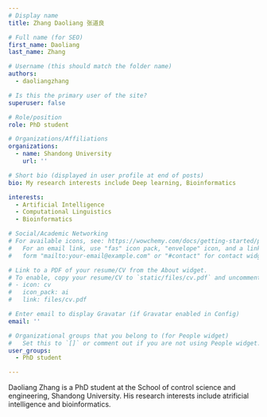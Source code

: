 ```yaml
---
# Display name
title: Zhang Daoliang 张道良

# Full name (for SEO)
first_name: Daoliang
last_name: Zhang

# Username (this should match the folder name)
authors:
  - daoliangzhang

# Is this the primary user of the site?
superuser: false

# Role/position
role: PhD student

# Organizations/Affiliations
organizations:
  - name: Shandong University
    url: ''

# Short bio (displayed in user profile at end of posts)
bio: My research interests include Deep learning, Bioinformatics

interests:
  - Artificial Intelligence
  - Computational Linguistics
  - Bioinformatics

# Social/Academic Networking
# For available icons, see: https://wowchemy.com/docs/getting-started/page-builder/#icons
#   For an email link, use "fas" icon pack, "envelope" icon, and a link in the
#   form "mailto:your-email@example.com" or "#contact" for contact widget.

# Link to a PDF of your resume/CV from the About widget.
# To enable, copy your resume/CV to `static/files/cv.pdf` and uncomment the lines below.
# - icon: cv
#   icon_pack: ai
#   link: files/cv.pdf

# Enter email to display Gravatar (if Gravatar enabled in Config)
email: ''

# Organizational groups that you belong to (for People widget)
#   Set this to `[]` or comment out if you are not using People widget.
user_groups:
  - PhD student

---
```


Daoliang Zhang is a PhD student at the School of control science and engineering, Shandong University. His research interests include 
atrificial intelligence and bioinformatics.